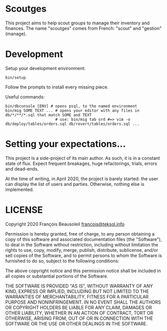 # Scoutges

This project aims to help scout groups to manage their inventory and finances. The name "scoutges" comes from French:
"scout" and "gestion" (manage).

# Development

Setup your development environment:

    bin/setup

Follow the prompts to install every missing piece.

Useful commands:

    bin/dbconsole [ENV] # opens psql, to the named environment
    bin/mig SOME TEXT ... # opens your editor with any files in db/*/**/*.sql that match SOME and TEXT
                          # use: bin/mig tab ord #=> vim -o db/deploy/tables/orders.sql db/revert/tables/orders.sql ...


# Setting your expectations...

This project is a side-project of its main author. As such, it is in a constant state of flux. Expect frequent
breakages, huge refactorings, trials, errors and dead-ends.

At the time of writing, in April 2020, the project is barely started: the user can display the list of users and
parties. Otherwise, nothing else is implemented.

# LICENSE

Copyright 2020 François Beausoleil <francois@teksol.info>

Permission is hereby granted, free of charge, to any person obtaining a copy of this software and associated
documentation files (the "Software"), to deal in the Software without restriction, including without limitation the
rights to use, copy, modify, merge, publish, distribute, sublicense, and/or sell copies of the Software, and to permit
persons to whom the Software is furnished to do so, subject to the following conditions:

The above copyright notice and this permission notice shall be included in all copies or substantial portions of the
Software.

THE SOFTWARE IS PROVIDED "AS IS", WITHOUT WARRANTY OF ANY KIND, EXPRESS OR IMPLIED, INCLUDING BUT NOT LIMITED TO THE
WARRANTIES OF MERCHANTABILITY, FITNESS FOR A PARTICULAR PURPOSE AND NONINFRINGEMENT. IN NO EVENT SHALL THE AUTHORS OR
COPYRIGHT HOLDERS BE LIABLE FOR ANY CLAIM, DAMAGES OR OTHER LIABILITY, WHETHER IN AN ACTION OF CONTRACT, TORT OR
OTHERWISE, ARISING FROM, OUT OF OR IN CONNECTION WITH THE SOFTWARE OR THE USE OR OTHER DEALINGS IN THE SOFTWARE.

